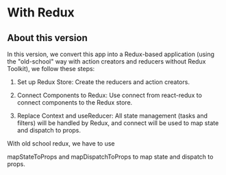 # With Redux

## About this version

In this version, we convert this app into a Redux-based application (using the "old-school" way with action creators and reducers without Redux Toolkit), we follow these steps:

1. Set up Redux Store: Create the reducers and action creators.

2. Connect Components to Redux: Use connect from react-redux to connect components to the Redux store.

3. Replace Context and useReducer: All state management (tasks and filters) will be handled by Redux, and connect will be used to map state and dispatch to props.

With old school redux, we have to use

mapStateToProps and mapDispatchToProps to map state and dispatch to props.